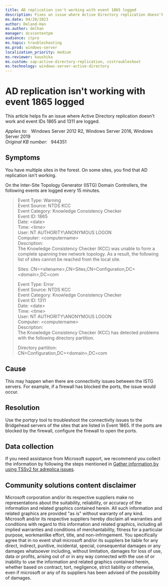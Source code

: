 ```yaml
---
title: AD replication isn't working with event 1865 logged
description: Fixes an issue where Active Directory replication doesn't work and event IDs 1865 and 1311 are logged.
ms.date: 04/28/2023
author: Deland-Han
ms.author: delhan
manager: dcscontentpm
audience: itpro
ms.topic: troubleshooting
ms.prod: windows-server
localization_priority: medium
ms.reviewer: kaushika
ms.custom: sap:active-directory-replication, csstroubleshoot
ms.technology: windows-server-active-directory
---
```

# AD replication isn't working with event 1865 logged

This article helps fix an issue where Active Directory replication doesn't work and event IDs 1865 and 1311 are logged.

_Applies to:_ &nbsp; Windows Server 2012 R2, Windows Server 2016, Windows Server 2019  
_Original KB number:_ &nbsp; 944351

## Symptoms

You have multiple sites in the forest. On some sites, you find that AD replication isn't working.

On the Inter-Site Topology Generator (ISTG) Domain Controllers, the following events are logged every 15 minutes.

> Event Type: Warning  
Event Source: NTDS KCC  
Event Category: Knowledge Consistency Checker  
Event ID: 1865  
Date: \<date>  
Time: \<time>  
User: NT AUTHORITY\ANONYMOUS LOGON  
Computer: \<computername>  
Description:  
The Knowledge Consistency Checker (KCC) was unable to form a complete spanning tree network topology. As a result, the following list of sites cannot be reached from the local site.
>
> Sites:
CN=\<sitename>,CN=Sites,CN=Configuration,DC=\<domain>,DC=com
>
> Event Type: Error  
Event Source: NTDS KCC  
Event Category: Knowledge Consistency Checker  
Event ID: 1311  
Date: \<date>  
Time: \<time>  
User: NT AUTHORITY\ANONYMOUS LOGON  
Computer: \<computername>  
Description:  
The Knowledge Consistency Checker (KCC) has detected problems with the following directory partition.
>
> Directory partition:  
CN=Configuration,DC=\<domain>,DC=com

## Cause

This may happen when there are connectivity issues between the ISTG servers. For example, if a firewall has blocked the ports, the issue would occur.

## Resolution

Use the portqry tool to troubleshoot the connectivity issues to the Bridgehead servers of the sites that are listed in Event 1865. If the ports are blocked by the firewall, configure the firewall to open the ports.

## Data collection

If you need assistance from Microsoft support, we recommend you collect the information by following the steps mentioned in [Gather information by using TSSv2 for adreplica issues](../../windows-client/windows-troubleshooters/gather-information-using-tssv2-ad-replication.md).

## Community solutions content disclaimer

Microsoft corporation and/or its respective suppliers make no representations about the suitability, reliability, or accuracy of the information and related graphics contained herein. All such information and related graphics are provided "as is" without warranty of any kind. Microsoft and/or its respective suppliers hereby disclaim all warranties and conditions with regard to this information and related graphics, including all implied warranties and conditions of merchantability, fitness for a particular purpose, workmanlike effort, title, and non-infringement. You specifically agree that in no event shall microsoft and/or its suppliers be liable for any direct, indirect, punitive, incidental, special, consequential damages or any damages whatsoever including, without limitation, damages for loss of use, data or profits, arising out of or in any way connected with the use of or inability to use the information and related graphics contained herein, whether based on contract, tort, negligence, strict liability or otherwise, even if microsoft or any of its suppliers has been advised of the possibility of damages.